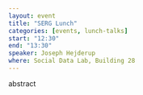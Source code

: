 ```yaml
---
layout: event
title: "SERG Lunch"
categories: [events, lunch-talks]
start: "12:30"
end: "13:30"
speaker: Joseph Hejderup
where: Social Data Lab, Building 28
---
```


abstract
